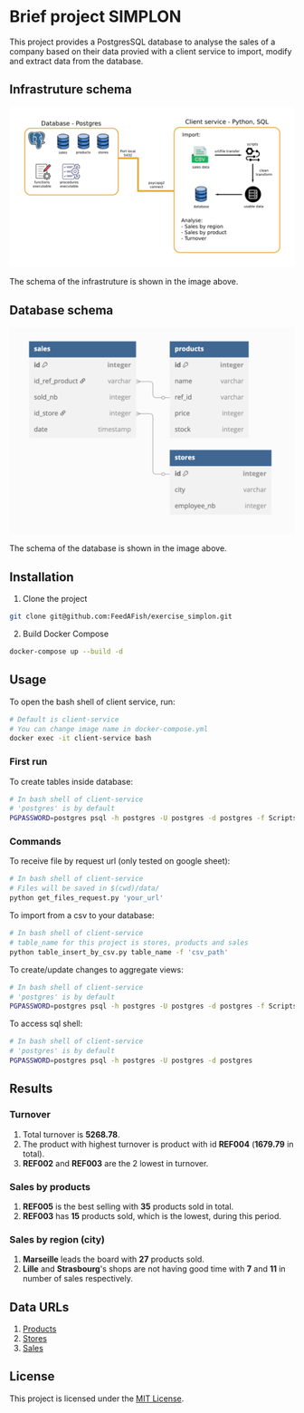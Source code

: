 # Brief project SIMPLON

This project provides a PostgresSQL database to analyse the sales of a company based on their data provied with a client service to import, modify and extract data from the database.

## Infrastruture schema
![Schema](imgs/schema.png)

The schema of the infrastruture is shown in the image above.
## Database schema

![Schema_db](imgs/schema_db.png)

The schema of the database is shown in the image above.

## Installation

1. Clone the project

```bash
git clone git@github.com:FeedAFish/exercise_simplon.git
```

2. Build Docker Compose

```bash
docker-compose up --build -d
```

## Usage

To open the bash shell of client service, run:

```bash
# Default is client-service
# You can change image name in docker-compose.yml
docker exec -it client-service bash
```

### First run

To create tables inside database:

```bash
# In bash shell of client-service
# 'postgres' is by default
PGPASSWORD=postgres psql -h postgres -U postgres -d postgres -f Scripts/init.sql
```

### Commands
To receive file by request url (only tested on google sheet):

```bash
# In bash shell of client-service
# Files will be saved in $(cwd)/data/
python get_files_request.py 'your_url'
```

To import from a csv to your database:

```bash
# In bash shell of client-service
# table_name for this project is stores, products and sales
python table_insert_by_csv.py table_name -f 'csv_path'
```

To create/update changes to aggregate views:

```bash
# In bash shell of client-service
# 'postgres' is by default
PGPASSWORD=postgres psql -h postgres -U postgres -d postgres -f Scripts/update_view.sql
```

To access sql shell:
```bash
# In bash shell of client-service
# 'postgres' is by default
PGPASSWORD=postgres psql -h postgres -U postgres -d postgres
```

## Results

### Turnover

1. Total turnover is **5268.78**.
2. The product with highest turnover is product with id **REF004** (**1679.79** in total).
3. **REF002** and **REF003** are the 2 lowest in turnover.

### Sales by products

1. **REF005** is the best selling with **35** products sold in total.
2. **REF003** has **15** products sold, which is the lowest, during this period.

### Sales by region (city)

1. **Marseille** leads the board with **27** products sold.
2. **Lille** and **Strasbourg**'s shops are not having good time with **7** and **11** in number of sales respectively.

## Data URLs

1. [Products](https://docs.google.com/spreadsheets/d/e/2PACX-1vSawI56WBC64foMT9pKCiY594fBZk9Lyj8_bxfgmq-8ck_jw1Z49qDeMatCWqBxehEVoM6U1zdYx73V/pub?gid=0&single=true&output=csv)
2. [Stores](https://docs.google.com/spreadsheets/d/e/2PACX-1vSawI56WBC64foMT9pKCiY594fBZk9Lyj8_bxfgmq-8ck_jw1Z49qDeMatCWqBxehEVoM6U1zdYx73V/pub?gid=714623615&single=true&output=csv)
3. [Sales](https://docs.google.com/spreadsheets/d/e/2PACX-1vSawI56WBC64foMT9pKCiY594fBZk9Lyj8_bxfgmq-8ck_jw1Z49qDeMatCWqBxehEVoM6U1zdYx73V/pub?gid=760830694&single=true&output=csv)

## License

This project is licensed under the [MIT License](LICENSE).
